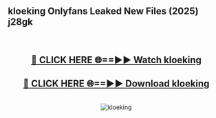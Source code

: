 <h2>kloeking Onlyfans Leaked New Files (2025) j28gk</h2>
<br>
<div align="center">
<h2><a href="https://mediafiles.top/kloeking&ref=git" rel="nofollow">🔴 CLICK HERE 🌐==►► Watch kloeking</a></h2>
<h2><a href="https://mediafiles.top/kloeking&ref=git" rel="nofollow">🔴 CLICK HERE 🌐==►► Download kloeking</a></h2>
<br>
<a href="https://mediafiles.top/kloeking&ref=git" rel="nofollow" data-target="animated-image.originalLink"><img src="https://i.ibb.co.com/xMMVF88/686577567.gif" alt="kloeking" style="max-width: 100%; display: inline-block;" data-target="animated-image.originalImage"></a>
</div>
<br>
<br>